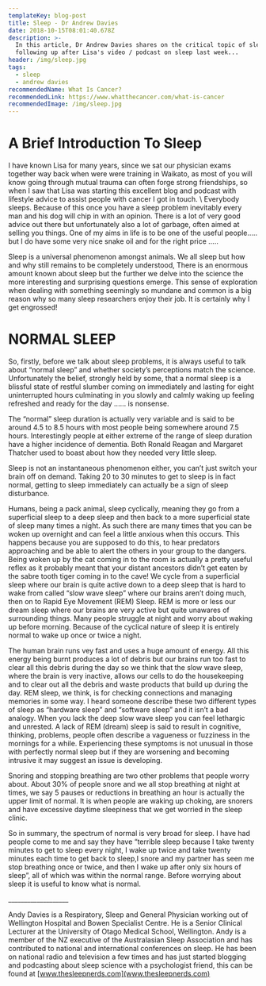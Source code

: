 ```yaml
---
templateKey: blog-post
title: Sleep - Dr Andrew Davies
date: 2018-10-15T08:01:40.678Z
description: >-
  In this article, Dr Andrew Davies shares on the critical topic of sleep
  following up after Lisa's video / podcast on sleep last week...
header: /img/sleep.jpg
tags:
  - sleep
  - andrew davies
recommendedName: What Is Cancer?
recommendedLink: https://www.whatthecancer.com/what-is-cancer
recommendedImage: /img/sleep.jpg
---
```

# A Brief Introduction To Sleep

I have known Lisa for many years, since we sat our physician exams together way back when were were training in Waikato, as most of you will know going through mutual trauma can often forge strong friendships, so when I saw that Lisa was starting this excellent blog and podcast with lifestyle advice to assist people with cancer I got in touch. \\
Everybody sleeps. Because of this once you have a sleep problem inevitably every man and his dog will chip in with an opinion. There is a lot of very good advice out there but unfortunately also a lot of garbage, often aimed at selling you things. One of my aims in life is to be one of the useful people..... but I do have some very nice snake oil and for the right price .....

Sleep is a universal phenomenon amongst animals. We all sleep but how and why still remains to be completely understood, There is an enormous amount known about sleep but the further we delve into the science the more interesting and surprising questions emerge. This sense of exploration when dealing with something seemingly so mundane and common is a big reason why so many sleep researchers enjoy their job. It is certainly why I get engrossed!

# NORMAL SLEEP

So, firstly, before we talk about sleep problems, it is always useful to talk about “normal sleep” and whether society’s perceptions match the science. Unfortunately the belief, strongly held by some, that a normal sleep is a blissful state of restful slumber coming on immediately and lasting for eight uninterrupted hours culminating in you slowly and calmly waking up feeling refreshed and ready for the day ...... is nonsense.

The “normal” sleep duration is actually very variable and is said to be around 4.5 to 8.5 hours with most people being somewhere around 7.5 hours. Interestingly people at either extreme of the range of sleep duration have a higher incidence of dementia. Both Ronald Reagan and Margaret Thatcher used to boast about how they needed very little sleep.

Sleep is not an instantaneous phenomenon either, you can’t just switch your brain off on demand. Taking 20 to 30 minutes to get to sleep is in fact normal, getting to sleep immediately can actually be a sign of sleep disturbance. 

Humans, being a pack animal, sleep cyclically, meaning they go from a superficial sleep to a deep sleep and then back to a more superficial state of sleep many times a night. As such there are many times that you can be woken up overnight and can feel a little anxious when this occurs. This happens because you are supposed to do this, to hear predators approaching and be able to alert the others in your group to the dangers. Being woken up by the cat coming in to the room is actually a pretty useful reflex as it probably meant that your distant ancestors didn’t get eaten by the sabre tooth tiger coming in to the cave! We cycle from a superficial sleep where our brain is quite active down to a deep sleep that is hard to wake from called “slow wave sleep” where our brains aren’t doing much, then on to Rapid Eye Movement (REM) Sleep. REM is more or less our dream sleep where our brains are very active but quite unawares of surrounding things. Many people struggle at night and worry about waking up before morning. Because of the cyclical nature of sleep it is entirely normal to wake up once or twice a night.

The human brain runs vey fast and uses a huge amount of energy. All this energy being burnt produces a lot of debris but our brains run too fast to clear all this debris during the day so we think that the slow wave sleep, where the brain is very inactive, allows our cells to do the housekeeping and to clear out all the debris and waste products that build up during the day. REM sleep, we think, is for checking connections and managing memories in some way. I heard someone describe these two different types of sleep as “hardware sleep” and “software sleep” and it isn’t a bad analogy. When you lack the deep slow wave sleep you can feel lethargic and unrested. A lack of REM (dream) sleep is said to result in cognitive, thinking, problems, people often describe a vagueness or fuzziness in the mornings for a while. Experiencing these symptoms is not unusual in those with perfectly normal sleep but if they are worsening and becoming intrusive it may suggest an issue is developing.

Snoring and stopping breathing  are two other problems that people worry about. About 30% of people snore and we all stop breathing at night at times, we say 5 pauses or reductions in breathing an hour is actually the upper limit of normal. It is when people are waking up choking, are snorers and have excessive daytime sleepiness that we get worried in the sleep clinic.

So in summary, the spectrum of normal is very broad for sleep. I have had people come to me and say they have “terrible sleep because I take twenty minutes to get to sleep every night, I wake up twice and take twenty minutes each time to get back to sleep,I snore and my partner has seen me stop breathing once or twice, and then I wake up after only six hours of sleep”, all of which was within the normal range. Before worrying about sleep it is useful to know what is normal.

\_\_\_\_\_\_\_\_\_\_\_\_\_\_\_\_\_\__

Andy Davies is a Respiratory, Sleep and General Physician working out of Wellington Hospital and Bowen Specialist Centre. He is a Senior Clinical Lecturer at the University of Otago Medical School, Wellington. Andy is a member of the NZ executive of the Australasian Sleep Association and has contributed to national and international conferences on sleep. He has been on national radio and television a few times and has just started blogging and podcasting about sleep science with a psychologist friend, this can be found at [www.thesleepnerds.com](www.thesleepnerds.com)

